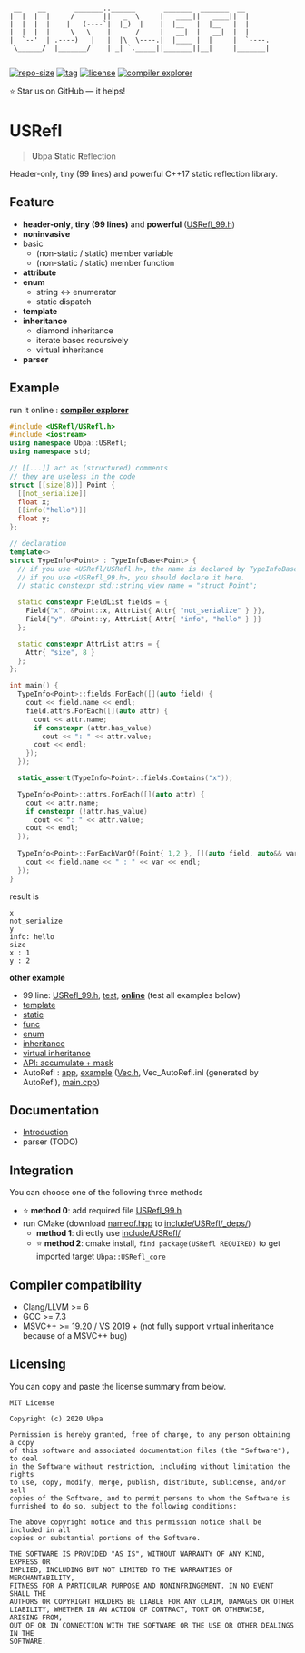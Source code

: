 ```

 __    __       _______..______       _______  _______  __      
|  |  |  |     /       ||   _  \     |   ____||   ____||  |     
|  |  |  |    |   (----`|  |_)  |    |  |__   |  |__   |  |     
|  |  |  |     \   \    |      /     |   __|  |   __|  |  |     
|  `--'  | .----)   |   |  |\  \----.|  |____ |  |     |  `----.
 \______/  |_______/    | _| `._____||_______||__|     |_______|
                                                                

```

[![repo-size](https://img.shields.io/github/languages/code-size/Ubpa/USRefl?style=flat)](https://github.com/Ubpa/USRefl/archive/master.zip) [![tag](https://img.shields.io/github/v/tag/Ubpa/USRefl)](https://github.com/Ubpa/USRefl/tags) [![license](https://img.shields.io/github/license/Ubpa/USRefl)](LICENSE) [![compiler explorer](https://img.shields.io/badge/compiler_explorer-online-blue)](https://godbolt.org/z/5333TY)

⭐ Star us on GitHub — it helps!

# USRefl

> **U**bpa **S**tatic **R**eflection

Header-only, tiny (99 lines) and powerful C++17 static reflection library.

## Feature

- **header-only**, **tiny (99 lines)** and **powerful** ([USRefl_99.h](include/USRefl_99.h))
- **noninvasive** 
- basic
  - (non-static / static) member variable
  - (non-static / static) member function
- **attribute** 
- **enum** 
  - string <-> enumerator
  - static dispatch
- **template** 
- **inheritance** 
  - diamond inheritance
  - iterate bases recursively
  - virtual inheritance
- **parser** 

## Example

run it online : [**compiler explorer**](https://godbolt.org/z/Y8e6rE) 

```c++
#include <USRefl/USRefl.h>
#include <iostream>
using namespace Ubpa::USRefl;
using namespace std;

// [[...]] act as (structured) comments
// they are useless in the code
struct [[size(8)]] Point {
  [[not_serialize]]
  float x;
  [[info("hello")]]
  float y;
};

// declaration
template<>
struct TypeInfo<Point> : TypeInfoBase<Point> {
  // if you use <USRefl/USRefl.h>, the name is declared by TypeInfoBase<Point>
  // if you use <USRefl_99.h>, you should declare it here.
  // static constexpr std::string_view name = "struct Point";

  static constexpr FieldList fields = {
    Field{"x", &Point::x, AttrList{ Attr{ "not_serialize" } }},
    Field{"y", &Point::y, AttrList{ Attr{ "info", "hello" } }}
  };

  static constexpr AttrList attrs = {
    Attr{ "size", 8 }
  };
};

int main() {
  TypeInfo<Point>::fields.ForEach([](auto field) {
    cout << field.name << endl;
    field.attrs.ForEach([](auto attr) {
      cout << attr.name;
      if constexpr (attr.has_value)
        cout << ": " << attr.value;
      cout << endl;
    });
  });

  static_assert(TypeInfo<Point>::fields.Contains("x"));

  TypeInfo<Point>::attrs.ForEach([](auto attr) {
    cout << attr.name;
    if constexpr (!attr.has_value)
      cout << ": " << attr.value;
    cout << endl;
  });
  
  TypeInfo<Point>::ForEachVarOf(Point{ 1,2 }, [](auto field, auto&& var) {
    cout << field.name << " : " << var << endl;
  });
}
```

result is

```
x
not_serialize
y
info: hello
size
x : 1
y : 2
```

**other example** 

- 99 line: [USRefl_99.h](include/USRefl_99.h), [test](src/test/06_99/main.cpp), [**online**](https://godbolt.org/z/5333TY) (test all examples below)
- [template](src/test/01_template/main.cpp) 
- [static](src/test/02_static/main.cpp) 
- [func](src/test/03_func/main.cpp) 
- [enum](src/test/04_enum/main.cpp) 
- [inheritance](src/test/05_inheritance/main.cpp) 
- [virtual inheritance](src/test/07_virtual/main.cpp) 
- [API: accumulate + mask](src/test/08_mask/main.cpp) 
- AutoRefl : [app](src/AutoRefl), [example](src/test/09_AutoRefl/00_basic) ([Vec.h](src/test/09_AutoRefl/00_basic/Vec.h), Vec_AutoRefl.inl (generated by AutoRefl), [main.cpp](src/test/09_AutoRefl/00_basic/main.cpp))

## Documentation

- [Introduction](doc/intro.md) 
- parser (TODO)

## Integration

You can choose one of the following three methods

- ⭐ **method 0**: add required file [USRefl_99.h](include/USRefl_99.h) 
- run CMake (download [nameof.hpp](https://github.com/Neargye/nameof/blob/master/include/nameof.hpp) to [include/USRefl/_deps/](include/USRefl/_deps/))
  - **method 1**: directly use [include/USRefl/](include/USRefl/) 
  - ⭐ **method 2**: cmake install, `find package(USRefl REQUIRED)` to get imported target `Ubpa::USRefl_core` 

## Compiler compatibility

- Clang/LLVM >= 6
- GCC >= 7.3
- MSVC++ >= 19.20 / VS 2019 + (not fully support virtual inheritance because of a MSVC++ bug)

## Licensing

You can copy and paste the license summary from below.

```
MIT License

Copyright (c) 2020 Ubpa

Permission is hereby granted, free of charge, to any person obtaining a copy
of this software and associated documentation files (the "Software"), to deal
in the Software without restriction, including without limitation the rights
to use, copy, modify, merge, publish, distribute, sublicense, and/or sell
copies of the Software, and to permit persons to whom the Software is
furnished to do so, subject to the following conditions:

The above copyright notice and this permission notice shall be included in all
copies or substantial portions of the Software.

THE SOFTWARE IS PROVIDED "AS IS", WITHOUT WARRANTY OF ANY KIND, EXPRESS OR
IMPLIED, INCLUDING BUT NOT LIMITED TO THE WARRANTIES OF MERCHANTABILITY,
FITNESS FOR A PARTICULAR PURPOSE AND NONINFRINGEMENT. IN NO EVENT SHALL THE
AUTHORS OR COPYRIGHT HOLDERS BE LIABLE FOR ANY CLAIM, DAMAGES OR OTHER
LIABILITY, WHETHER IN AN ACTION OF CONTRACT, TORT OR OTHERWISE, ARISING FROM,
OUT OF OR IN CONNECTION WITH THE SOFTWARE OR THE USE OR OTHER DEALINGS IN THE
SOFTWARE.
```

